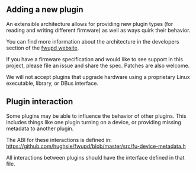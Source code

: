 Adding a new plugin
-------------------

An extensible architecture allows for providing new plugin types (for reading
and writing different firmware) as well as ways quirk their behavior.

You can find more information about the architecture in the developers section
of the [fwupd website](https://fwupd.org).

If you have a firmware specification and would like to see support
in this project, please file an issue and share the spec.  Patches are also
welcome.

We will not accept plugins that upgrade hardware using a proprietary Linux
executable, library, or DBus interface.

Plugin interaction
------------------
Some plugins may be able to influence the behavior of other plugins.
This includes things like one plugin turning on a device, or providing missing
metadata to another plugin.

The ABI for these interactions is defined in:
https://github.com/hughsie/fwupd/blob/master/src/fu-device-metadata.h

All interactions between plugins should have the interface defined in that file.
